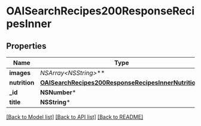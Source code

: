 # OAISearchRecipes200ResponseRecipesInner

## Properties
Name | Type | Description | Notes
------------ | ------------- | ------------- | -------------
**images** | **NSArray&lt;NSString*&gt;*** |  | [optional] 
**nutrition** | [**OAISearchRecipes200ResponseRecipesInnerNutrition***](OAISearchRecipes200ResponseRecipesInnerNutrition.md) |  | [optional] 
**_id** | **NSNumber*** |  | [optional] 
**title** | **NSString*** |  | [optional] 

[[Back to Model list]](../README.md#documentation-for-models) [[Back to API list]](../README.md#documentation-for-api-endpoints) [[Back to README]](../README.md)



